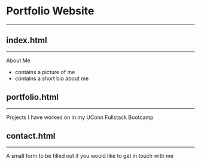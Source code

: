 # Portfolio Website
---

## index.html
---
About Me
* contains a picture of me
* contains a short bio about me


## portfolio.html
---
Projects I have worked on in my UConn Fullstack Bootcamp

## contact.html
---
A small form to be filled out if you would like to get in touch with me


